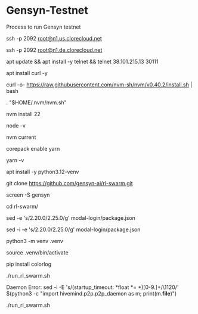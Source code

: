 # Gensyn-Testnet
Process to run Gensyn testnet 

ssh -p 2092 root@n1.us.clorecloud.net

ssh -p 2092 root@n1.de.clorecloud.net



apt update && apt install -y telnet && telnet 38.101.215.13 30111

apt install curl -y

curl -o- https://raw.githubusercontent.com/nvm-sh/nvm/v0.40.2/install.sh | bash

\. "$HOME/.nvm/nvm.sh"

nvm install 22

node -v

nvm current

corepack enable yarn

yarn -v

apt install -y python3.12-venv

git clone https://github.com/gensyn-ai/rl-swarm.git


screen -S gensyn

cd rl-swarm/

sed -e 's/2.20.0/2.25.0/g' modal-login/package.json

sed -i -e 's/2.20.0/2.25.0/g' modal-login/package.json

python3 -m venv .venv

source .venv/bin/activate

pip install colorlog

./run_rl_swarm.sh

Daemon Error:
sed -i -E 's/(startup_timeout: *float *= *)[0-9.]+/\1120/' $(python3 -c "import hivemind.p2p.p2p_daemon as m; print(m.__file__)")

./run_rl_swarm.sh

